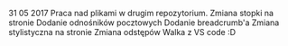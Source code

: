 31 05 2017
Praca nad plikami w drugim repozytorium.
Zmiana stopki na stronie
Dodanie odnośników pocztowych
Dodanie breadcrumb'a
Zmiana stylistyczna na stronie
Zmiana odstępów
Walka z VS code :D
